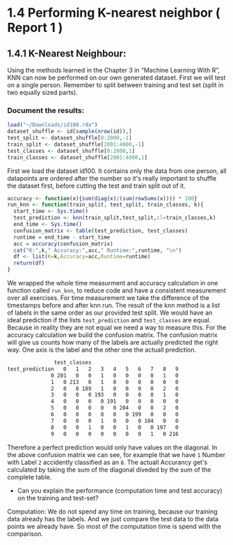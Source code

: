 # 1.4 Performing K-nearest neighbor ( Report 1 )
## 1.4.1 K-Nearest Neighbour:
Using the methods learned in the Chapter 3 in “Machine Learning With R”, KNN can now be performed on our own generated dataset. 
First we will test on a single person. 
Remember to split between training and test set (split in two equally sized parts).

### Document the results:

````R
load("~/Downloads/id100.rda")
dataset_shuffle <- id[sample(nrow(id)),]
test_split <- dataset_shuffle[0:2000,-1]
train_split <- dataset_shuffle[2001:4000,-1]
test_classes <- dataset_shuffle[0:2000,1]
train_classes <- dataset_shuffle[2001:4000,1]
````
First we load the dataset id100. It contains only the data from one person, all datapoints are ordered after the number so it's really important to shuffle the dataset first, before cutting the test and train split out of it.

````R
accuracy <- function(x){sum(diag(x)/(sum(rowSums(x)))) * 100}
run_knn <- function(train_split, test_split, train_classes, k){
  start_time <- Sys.time()
  test_prediction <- knn(train_split,test_split,cl=train_classes,k)
  end_time <- Sys.time()
  confusion_matrix <- table(test_prediction, test_classes)
  runtime = end_time - start_time
  acc = accuracy(confusion_matrix)
  cat("K:",k," Accuracy:",acc," Runtime:",runtime, "\n")
  df <- list(K=k,Accuracy=acc,Runtime=runtime)
  return(df)
}
````
We wrapped the whole time measurment and accuracy calculation in one function called `run_knn`, to reduce code and have a consistent measurement over all exercises. For time measurement we take the difference of the timestamps before and after knn run. The result of the knn method is a list of labels in the same order as our provided test split. We would have an ideal prediction if the lists `test_prediction` and `test_classes` are equal. Because in reality they are not equal we need a way to measure this. For the accuracy calculation we build the confusion matrix. The confusion matrix will give us counts how many of the labels are actually predicted the right way. One axis is the label and the other one the actuall prediction.
````bash
               test_classes
test_prediction   0   1   2   3   4   5   6   7   8   9
              0 201   0   0   1   0   0   0   0   1   0
              1   0 213   0   1   0   0   0   0   0   0
              2   0   0 189   1   0   0   0   0   2   0
              3   0   0   0 193   0   0   0   0   1   0
              4   0   0   0   0 191   0   0   0   0   0
              5   0   0   0   0   0 204   0   0   2   0
              6   0   0   0   0   0   0 199   0   0   0
              7   0   0   0   1   0   0   0 184   0   0
              8   0   0   1   0   0   1   0   0 197   0
              9   0   0   0   0   0   0   0   1   0 216
````
Therefore a perfect prediction would only have values on the diagonal. In the above confusion matrix we can see, for example that we have `1` Number with Label `2` accidently classified as an `8`. The actuall Accurancy get's calculated by taking the sum of the diagonal diveded by the sum of the complete table.


* Can you explain the performance (computation time and test accuracy) on the training and test-set?

Computation: We do not spend any time on training, because our training data already has the labels. And we just compare the test data to the data points we already have. So most of the computation time is spend with the comparison. 
